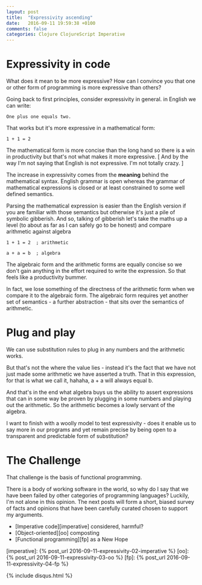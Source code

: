 ```yaml
---
layout: post
title:  "Expressivity ascending"
date:   2016-09-11 19:59:38 +0100
comments: false
categories: Clojure ClojureScript Imperative
---
```


# Expressivity in code
What does it mean to be more expressive? How can I convince you that one or other form of programming is more expressive than others? 

Going back to first principles, consider expressivity in general. in English we can write:

```
One plus one equals two.
```

That works but it's more expressive in a mathematical form:

```
1 + 1 = 2
```

The mathematical form is more concise than the long hand so there is a win in productivity but that's not what makes it more expressive. [ And by the way I'm not saying that English is not expressive. I'm not totally crazy. ]

The increase in expressivity comes from the **meaning** behind the mathematical syntax. English grammar is open whereas the grammar of mathematical expressions is closed or at least constrained to some well defined semantics.

Parsing the mathematical expression is easier than the English version if you are familiar with those semantics but otherwise it's just a pile of symbolic gibberish. And so, talking of gibberish let's take the maths up a level (to about as far as I can safely go to be honest) and compare arithmetic against algebra

```
1 + 1 = 2  ; arithmetic

a + a = b  ; algebra
```


The algebraic form and the arithmetic forms are equally concise so we don't gain anything in the effort required to write the expression. So that feels like a productivity bummer.

In fact, we lose something of the directness of the arithmetic form when we compare it to the algebraic form. The algebraic form requires yet another set of semantics - a further abstraction - that sits over the semantics of arithmetic. 

# Plug and play
We can use substitution rules to plug in any numbers and the arithmetic works.

But that's not the where the value lies - instead it's the fact that we have not just made some arithmetic we have asserted a truth. That in this expression, for that is what we call it, hahaha, a + a will always equal b.

And that's in the end what algebra buys us the ability to assert expressions that can in some way be proven by plugging in some numbers and playing out the arithmetic. So the arithmetic becomes a lowly servant of the algebra.

I want to finish with a woolly model to test expressivity - does it enable us to say more in our programs and yet remain precise by being open to a transparent and predictable form of substitution?

# The Challenge
That challenge is the basis of functional programming.

There is a body of working software in the world, so why do I say that we have been failed by other categories of programming languages? Luckily, I'm not alone in this opinion. The next posts will form a short, biased survey of facts and opinions that have been carefully curated chosen to support my arguments.

- [Imperative code][imperative] considered, harmful?
- [Object-oriented][oo] composting
- [Functional programming][fp] as a New Hope

[imperative]: {% post_url 2016-09-11-expressivity-02-imperative %}
[oo]: {% post_url 2016-09-11-expressivity-03-oo %}
[fp]: {% post_url 2016-09-11-expressivity-04-fp %}


{% include disqus.html %}
